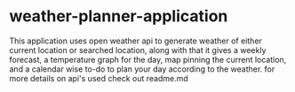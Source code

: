 # weather-planner-application
This application uses open weather api to generate weather of either current location or searched location, along with that it gives a weekly forecast, a temperature graph for the day, map pinning the current location, and a calendar wise to-do to plan your day according to the weather. for more details on api's used check out readme.md
